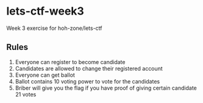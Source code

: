 # lets-ctf-week3
Week 3 exercise for hoh-zone/lets-ctf

## Rules
1. Everyone can register to become candidate
2. Candidates are allowed to change their registered account
3. Everyone can get ballot
4. Ballot contains 10 voting power to vote for the candidates
5. Briber will give you the flag if you have proof of giving certain candidate 21 votes
